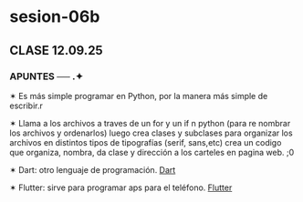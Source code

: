 # sesion-06b
## CLASE 12.09.25
### APUNTES ── .✦

✶ Es más simple programar en Python, por la manera más simple de escribir.r

✶ Llama a los archivos a traves de un for y un if n python (para re nombrar los archivos y ordenarlos)
luego crea clases y subclases para organizar los archivos en distintos tipos de tipografías (serif, sans,etc) 
crea un codigo que organiza, nombra, da clase y dirección a los carteles en pagina web. ;0

✶ Dart: otro lenguaje de programación. [Dart](https://dart.dev/)

✶ Flutter: sirve para programar aps para el teléfono. [Flutter](https://flutter.dev/?gad_campaignid=13034410696)

